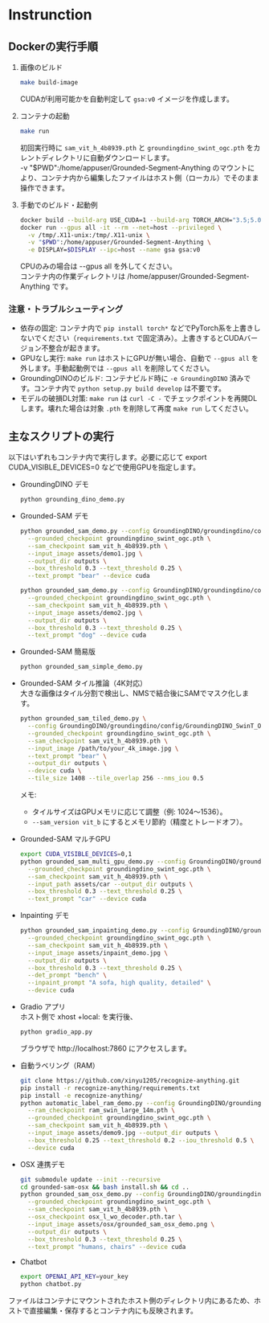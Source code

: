 # Instrunction

## Dockerの実行手順

1. 画像のビルド  
   ```bash
   make build-image
   ```
   CUDAが利用可能かを自動判定して `gsa:v0` イメージを作成します。

2. コンテナの起動  
   ```bash
   make run
   ```
   初回実行時に `sam_vit_h_4b8939.pth` と `groundingdino_swint_ogc.pth` をカレントディレクトリに自動ダウンロードします。  
   -v "$PWD":/home/appuser/Grounded-Segment-Anything のマウントにより、コンテナ内から編集したファイルはホスト側（ローカル）でそのまま操作できます。

3. 手動でのビルド・起動例  

   ```bash
   docker build --build-arg USE_CUDA=1 --build-arg TORCH_ARCH="3.5;5.0;6.0;6.1;7.0;7.5;8.0;8.6+PTX" -t gsa:v0 .
   docker run --gpus all -it --rm --net=host --privileged \
     -v /tmp/.X11-unix:/tmp/.X11-unix \
     -v "$PWD":/home/appuser/Grounded-Segment-Anything \
     -e DISPLAY=$DISPLAY --ipc=host --name gsa gsa:v0
   ```
   CPUのみの場合は --gpus all を外してください。  
   コンテナ内の作業ディレクトリは /home/appuser/Grounded-Segment-Anything です。

### 注意・トラブルシューティング
- 依存の固定: コンテナ内で `pip install torch*` などでPyTorch系を上書きしないでください（`requirements.txt` で固定済み）。上書きするとCUDAバージョン不整合が起きます。
- GPUなし実行: `make run` はホストにGPUが無い場合、自動で `--gpus all` を外します。手動起動例では `--gpus all` を削除してください。
- GroundingDINOのビルド: コンテナビルド時に `-e GroundingDINO` 済みです。コンテナ内で `python setup.py build develop` は不要です。
- モデルの破損DL対策: `make run` は `curl -C -` でチェックポイントを再開DLします。壊れた場合は対象 `.pth` を削除して再度 `make run` してください。

## 主なスクリプトの実行

以下はいずれもコンテナ内で実行します。必要に応じて export CUDA_VISIBLE_DEVICES=0 などで使用GPUを指定します。

- GroundingDINO デモ  
  ```bash
  python grounding_dino_demo.py
  ```

- Grounded-SAM デモ  
  ```bash
  python grounded_sam_demo.py --config GroundingDINO/groundingdino/config/GroundingDINO_SwinT_OGC.py \
    --grounded_checkpoint groundingdino_swint_ogc.pth \
    --sam_checkpoint sam_vit_h_4b8939.pth \
    --input_image assets/demo1.jpg \
    --output_dir outputs \
    --box_threshold 0.3 --text_threshold 0.25 \
    --text_prompt "bear" --device cuda
  ```
  ```bash
  python grounded_sam_demo.py --config GroundingDINO/groundingdino/config/GroundingDINO_SwinT_OGC.py \
    --grounded_checkpoint groundingdino_swint_ogc.pth \
    --sam_checkpoint sam_vit_h_4b8939.pth \
    --input_image assets/demo2.jpg \
    --output_dir outputs \
    --box_threshold 0.3 --text_threshold 0.25 \
    --text_prompt "dog" --device cuda
  ```
- Grounded-SAM 簡易版  
  ```bash
  python grounded_sam_simple_demo.py
  ```

- Grounded-SAM タイル推論（4K対応）  
  大きな画像はタイル分割で検出し、NMSで結合後にSAMでマスク化します。  
  ```bash
  python grounded_sam_tiled_demo.py \
    --config GroundingDINO/groundingdino/config/GroundingDINO_SwinT_OGC.py \
    --grounded_checkpoint groundingdino_swint_ogc.pth \
    --sam_checkpoint sam_vit_h_4b8939.pth \
    --input_image /path/to/your_4k_image.jpg \
    --text_prompt "bear" \
    --output_dir outputs \
    --device cuda \
    --tile_size 1408 --tile_overlap 256 --nms_iou 0.5
  ```
  メモ:
  - タイルサイズはGPUメモリに応じて調整（例: 1024〜1536）。
  - `--sam_version vit_b` にするとメモリ節約（精度とトレードオフ）。

- Grounded-SAM マルチGPU  
  ```bash
  export CUDA_VISIBLE_DEVICES=0,1
  python grounded_sam_multi_gpu_demo.py --config GroundingDINO/groundingdino/config/GroundingDINO_SwinT_OGC.py \
    --grounded_checkpoint groundingdino_swint_ogc.pth \
    --sam_checkpoint sam_vit_h_4b8939.pth \
    --input_path assets/car --output_dir outputs \
    --box_threshold 0.3 --text_threshold 0.25 \
    --text_prompt "car" --device cuda
  ```

- Inpainting デモ  
  ```bash
  python grounded_sam_inpainting_demo.py --config GroundingDINO/groundingdino/config/GroundingDINO_SwinT_OGC.py \
    --grounded_checkpoint groundingdino_swint_ogc.pth \
    --sam_checkpoint sam_vit_h_4b8939.pth \
    --input_image assets/inpaint_demo.jpg \
    --output_dir outputs \
    --box_threshold 0.3 --text_threshold 0.25 \
    --det_prompt "bench" \
    --inpaint_prompt "A sofa, high quality, detailed" \
    --device cuda
  ```

- Gradio アプリ  
  ホスト側で xhost +local: を実行後、  
  ```bash
  python gradio_app.py
  ```
  ブラウザで http://localhost:7860 にアクセスします。

- 自動ラベリング（RAM）  
  ```bash
  git clone https://github.com/xinyu1205/recognize-anything.git
  pip install -r recognize-anything/requirements.txt
  pip install -e recognize-anything/
  python automatic_label_ram_demo.py --config GroundingDINO/groundingdino/config/GroundingDINO_SwinT_OGC.py \
    --ram_checkpoint ram_swin_large_14m.pth \
    --grounded_checkpoint groundingdino_swint_ogc.pth \
    --sam_checkpoint sam_vit_h_4b8939.pth \
    --input_image assets/demo9.jpg --output_dir outputs \
    --box_threshold 0.25 --text_threshold 0.2 --iou_threshold 0.5 \
    --device cuda
  ```

- OSX 連携デモ  
  ```bash
  git submodule update --init --recursive
  cd grounded-sam-osx && bash install.sh && cd ..
  python grounded_sam_osx_demo.py --config GroundingDINO/groundingdino/config/GroundingDINO_SwinT_OGC.py \
    --grounded_checkpoint groundingdino_swint_ogc.pth \
    --sam_checkpoint sam_vit_h_4b8939.pth \
    --osx_checkpoint osx_l_wo_decoder.pth.tar \
    --input_image assets/osx/grounded_sam_osx_demo.png \
    --output_dir outputs \
    --box_threshold 0.3 --text_threshold 0.25 \
    --text_prompt "humans, chairs" --device cuda
  ```

- Chatbot  
  ```bash
  export OPENAI_API_KEY=your_key
  python chatbot.py
  ```

ファイルはコンテナにマウントされたホスト側のディレクトリ内にあるため、ホストで直接編集・保存するとコンテナ内にも反映されます。
